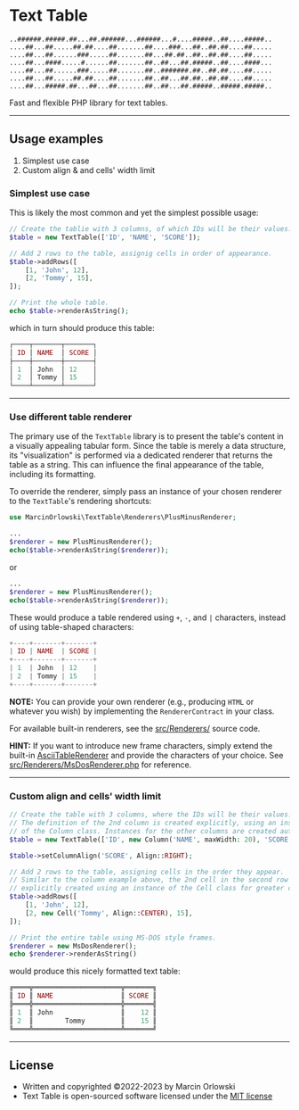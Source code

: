 # Text Table

```ascii
..######.#####.##...##.######...######...#....#####..##....#####..
....##...##.....##.##....##.......##....###...##..##.##....##.....
....##...##......###.....##.......##...##.##..##..##.##....##.....
....##...####.....#......##.......##..##...##.#####..##....####...
....##...##......###.....##.......##..#######.##..##.##....##.....
....##...##.....##.##....##.......##..##...##.##..##.##....##.....
....##...#####.##...##...##.......##..##...##.#####..#####.#####..
```

Fast and flexible PHP library for text tables.

---

## Usage examples

1. Simplest use case
1. Custom align & and cells' width limit

### Simplest use case

This is likely the most common and yet the simplest possible usage:

```php
// Create the tablie with 3 columns, of which IDs will be their values.
$table = new TextTable(['ID', 'NAME', 'SCORE']);

// Add 2 rows to the table, assignig cells in order of appearance.
$table->addRows([
    [1, 'John', 12],
    [2, 'Tommy', 15],
]);

// Print the whole table.
echo $table->renderAsString();
```

which in turn should produce this table:

```php
┌────┬───────┬───────┐
│ ID │ NAME  │ SCORE │
├────┼───────┼───────┤
│ 1  │ John  │ 12    │
│ 2  │ Tommy │ 15    │
└────┴───────┴───────┘
```

---

### Use different table renderer

The primary use of the `TextTable` library is to present the table's content in a visually appealing
tabular form. Since the table is merely a data structure, its "visualization" is performed via a
dedicated renderer that returns the table as a string. This can influence the final appearance of
the table, including its formatting.

To override the renderer, simply pass an instance of your chosen renderer to the `TextTable`'s
rendering shortcuts:

```php
use MarcinOrlowski\TextTable\Renderers\PlusMinusRenderer;

...
$renderer = new PlusMinusRenderer();
echo($table->renderAsString($renderer));
```

or

```php
...
$renderer = new PlusMinusRenderer();
echo($table->renderAsString($renderer));
```

These would produce a table rendered using `+`, `-`, and `|` characters, instead of using
table-shaped characters:

```php
+----+-------+-------+
| ID | NAME  | SCORE |
+----+-------+-------+
| 1  | John  | 12    |
| 2  | Tommy | 15    |
+----+-------+-------+
```

**NOTE:** You can provide your own renderer (e.g., producing `HTML` or whatever you wish) by
implementing the `RendererContract` in your class.

For available built-in renderers, see the [src/Renderers/](../src/Renderers/) source code.

**HINT:** If you want to introduce new frame characters, simply extend the
built-in [AsciiTableRenderer](../src/Renderers/AsciiTableRenderer.php) and provide the characters of
your choice. See [src/Renderers/MsDosRenderer.php](../src/Renderers/MsDosRenderer.php) for
reference.

---

### Custom align and cells' width limit

```php
// Create the table with 3 columns, where the IDs will be their values.
// The definition of the 2nd column is created explicitly, using an instance 
// of the Column class. Instances for the other columns are created automatically.
$table = new TextTable(['ID', new Column('NAME', maxWidth: 20), 'SCORE']);

$table->setColumnAlign('SCORE', Align::RIGHT);

// Add 2 rows to the table, assigning cells in the order they appear.
// Similar to the column example above, the 2nd cell in the second row is 
// explicitly created using an instance of the Cell class for greater control.
$table->addRows([
    [1, 'John', 12],
    [2, new Cell('Tommy', Align::CENTER), 15],
]);

// Print the entire table using MS-DOS style frames.
$renderer = new MsDosRenderer();
echo $renderer->renderAsString()
```

would produce this nicely formatted text table:

```php
╔════╦══════════════════════╦═══════╗
║ ID ║ NAME                 ║ SCORE ║
╠════╬══════════════════════╬═══════╣
║ 1  ║ John                 ║    12 ║
║ 2  ║        Tommy         ║    15 ║
╚════╩══════════════════════╩═══════╝
```

---

## License

* Written and copyrighted &copy;2022-2023 by Marcin Orlowski
* Text Table is open-sourced software licensed under
  the [MIT license](http://opensource.org/licenses/MIT)
